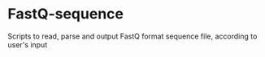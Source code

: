 # FastQ-sequence
Scripts to read, parse and output FastQ format sequence file, according to user's input
